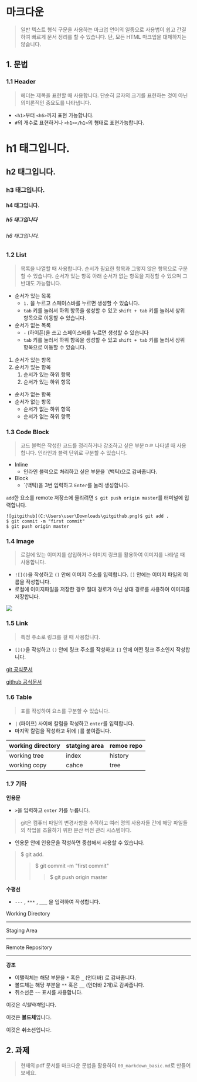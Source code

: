 # 마크다운

> 일반 텍스트 형식 구문을 사용하는 마크업 언어의 일종으로 사용법이 쉽고 간결하여 빠르게 문서 정리를 할 수 있습니다. 단, 모든 HTML 마크업을 대체하지는 않습니다. 



## 1. 문법

### 1.1 Header

> 헤더는 제목을 표현할 때 사용합니다. 단순히 글자의 크기를 표현하는 것이 아닌 의미론적인 중요도를 나타냅니다. 

* `<h1>`부터 `<h6>`까지 표현 가능합니다.
* `#`의 개수로 표현하거나 `<h1></h1>`의 형태로 표현가능합니다. 



# h1 태그입니다. 

## h2 태그입니다. 

### h3 태그입니다. 

#### h4 태그입니다. 

##### h5 태그입니다

###### h6 태그입니다. 



### 1.2 List

> 목록을 나열할 때 사용합니다. 순서가 필요한 항목과 그렇지 않은 항목으로 구분할 수 있습니다. 순서가 있는 항목 아래 순서가 없는 항목을 지정할 수 있으며 그 반대도 가능합니다. 

* 순서가 있는 목록
  * `1.` 을 누르고 스페이스바를 누르면 생성할 수 있습니다.
  * `tab` 키를 눌러서 하위 항목을 생성할 수 있고 `shift + tab` 키를 눌러서 상위 항목으로 이동할 수 있습니다. 
* 순서가 없는 목록
  * `-` (하이픈)을 쓰고 스페이스바를 누르면 생성할 수 있습니다
  * `tab` 키를 눌러서 하위 항목을 생성할 수 있고 `shift + tab` 키를 눌러서 상위 항목으로 이동할 수 있습니다. 



1. 순서가 있는 항목
2. 순서가 있는 항목
   1. 순서가 있는 하위 항목
   2. 순서가 있는 하위 항목



* 순서가 없는 항목
* 순서가 없는 항목
  * 순서가 없는 하위 항목
  * 순서가 없는 하위 항목



### 1.3 Code Block

> 코드 블럭은 작성한 코드를 정리하거나 강조하고 싶은 부분ㅇㄹ 나타낼 때 사용합니다. 인라인과 블럭 단위로 구분할 수 있습니다. 

* Inline
  * 인라인 블럭으로 처리하고 싶은 부분을 `(백틱)으로 감싸줍니다. 
* Block
  * \`(백틱)을 3번 입력하고 `Enter`를 눌러 생성합니다. 



`add`한 요소를 remote 저장소에 올리려면 `$ git push origin master`를 터미널에 입력합니다. 

```shell
![gitgithub](C:\Users\user\Downloads\gitgithub.png)$ git add .
$ git commit -m "first commit"
$ git push origin master
```



### 1.4 Image

> 로컬에 있는 이미지를 삽입하거나 이미지 링크를 활용하여 이미지를 나타낼 때 사용합니다. 

* `![]()`을 작성하고 `()` 안에 이미지 주소를 입력합니다. `[]` 안에는 이미지 파일의 이름을 작성합니다.
* 로컬에 이미지파일을 저장한 경우 절대 경로가 아닌 상대 경로를 사용하여 이미지를 저장합니다.

![](C:\Users\user\Downloads\김지은.assets\gitgithub.png)



### 1.5 Link

> 특정 주소로 링크를 걸 때 사용합니다. 

* `[]()`을 작성하고 `()` 안에 링크 주소를 작성하고 `[]` 안에 어떤 링크 주소인지 작성합니다. 



[git 공식문서](https://git-scm.com/book/ko/v2)

[github 공식문서](https://docs.github.com/en) 



### 1.6 Table

> 표를 작성하여 요소를 구분할 수 있습니다. 

* `|` (파이프) 사이에 칼럼을 작성하고 `enter`를 입력합니다. 
* 마지막 칼럼을 작성하고 뒤에 `|`를 붙여줍니다. 



| working directory | statging area | remoe repo |
| ----------------- | ------------- | ---------- |
| working tree      | index         | history    |
| working copy      | cahce         | tree       |



### 1.7 기타

**인용문**

* `>`을 입력하고 `enter` 키를 누릅니다.

> git은 컴퓨터 파일의 변경사항을 추적하고 여러 명의 사용자들 간에 해당 파일들의 작업을 조율하기 위한 분산 버전 관리 시스템이다. 

* 인용문 안에 인용문을 작성하면 중첩해서 사용할 수 있습니다. 

> $ git add.
>
> > $ git commit -m "first commit"
> >
> > > $ git push origin master



**수평선**

* `---` , `***` , `___` 을 입력하여 작성합니다.

Working Directory

---

Staging Area

***

Remote Repository

___



**강조**

* 이탤릭체는 해당 부분을 `*` 혹은 `_` (언더바) 로 감싸줍니다. 
* 볼드체는 해당 부분을 `**` 혹은 `__` (언더바 2개)로 감싸줍니다. 
* 취소선은 `~~` 표시를 사용합니다. 

이것은 *이텔릭체*입니다.

이것은 **볼드체**입니다.

이것은 ~~취소선~~입니다. 



## 2. 과제

> 현재의 pdf 문서를 마크다운 문법을 활용하여 `00_markdown_basic.md`로 만들어 보세요.







